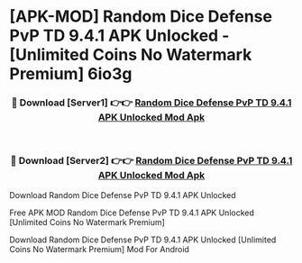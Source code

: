 # [APK-MOD] Random Dice Defense   PvP TD 9.4.1 APK Unlocked - [Unlimited Coins No Watermark Premium] 6io3g



<div align="center">
<h3>🔴 Download [Server1] 👉👉 <a href="https://momento.my/?title=Random_Dice_Defense___PvP_TD_9.4.1_APK_Unlocked">Random Dice Defense   PvP TD 9.4.1 APK Unlocked Mod Apk</a></h3><br>

<h3>🔴 Download [Server2] 👉👉 <a href="https://momento.my/?title=Random_Dice_Defense___PvP_TD_9.4.1_APK_Unlocked">Random Dice Defense   PvP TD 9.4.1 APK Unlocked Mod Apk</a></h3>
</div>



Download Random Dice Defense   PvP TD 9.4.1 APK Unlocked 

Free APK MOD Random Dice Defense   PvP TD 9.4.1 APK Unlocked [Unlimited Coins No Watermark Premium]

Download Random Dice Defense   PvP TD 9.4.1 APK Unlocked [Unlimited Coins No Watermark Premium] Mod For Android

